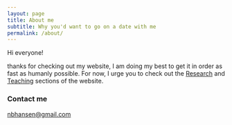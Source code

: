 ```yaml
---
layout: page
title: About me
subtitle: Why you'd want to go on a date with me
permalink: /about/
---
```


Hi everyone! 

thanks for checking out my website, I am doing my best to get it in order as fast as humanly possible. For now, I urge you to check out the [Research](research) and [Teaching](teaching) sections of the website. 

### Contact me

[nbhansen@gmail.com](mailto:nbhansen@gmail.com)

